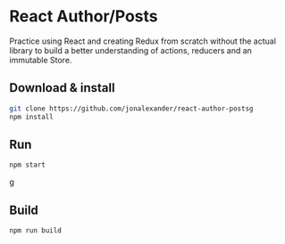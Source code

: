 # React Author/Posts

Practice using React and creating Redux from scratch without the actual library to build a better understanding of actions, reducers and an immutable Store.

## Download & install
```bash
git clone https://github.com/jonalexander/react-author-postsg
npm install
```

## Run
```bash
npm start
```
g
## Build
```bash
npm run build
```
